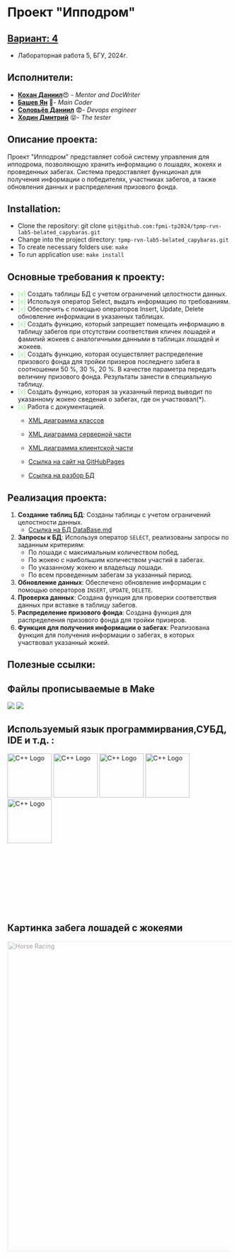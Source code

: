 

# Проект "Ипподром"

## [Вариант: 4](/docs/4Var.txt)
 - Лабораторная работа 5, БГУ, 2024г.

## Исполнители:
- [**Кохан Даниил**](https://github.com/ExiDola):heart_eyes: - *Mentor and DocWriter*
- [**Башев Ян**](https://github.com/tafoiji) :racehorse:- *Main Coder*
- [**Соловьёв Даниил**](https://github.com/soldansd) :fearful:- *Devops engineer* 
- [**Ходин Дмитрий**](https://github.com/rollcookie) :stuck_out_tongue_closed_eyes:- *The tester*

## Описание проекта:
Проект "Ипподром" представляет собой систему управления для ипподрома, позволяющую хранить информацию о лошадях, жокеях и проведенных забегах. Система предоставляет функционал для получения информации о победителях, участниках забегов, а также обновления данных и распределения призового фонда.

## Installation:

- Clone the repository: git clone 
```git@github.com:fpmi-tp2024/tpmp-rvn-lab5-belated_capybaras.git ```
- Change into the project directory: ```tpmp-rvn-lab5-belated_capybaras.git```
- To create necessary folders use: ```make```
- To run application use: ```make install```


## Основные требования к проекту:
   - <span style="color: lightgreen;">[x]</span> Создать таблицы БД с учетом ограничений целостности данных.
   - <span style="color: lightgreen;">[x]</span> Используя оператор Select, выдать информацию по требованиям.
   - <span style="color: lightgreen;">[x]</span> Обеспечить с помощью операторов Insert, Update, Delete обновление информации в указанных таблицах.
   - <span style="color: lightgreen;">[x]</span> Создать функцию, который запрещает помещать информацию в таблицу забегов при отсутствии соответствия кличек лошадей и фамилий жокеев с аналогичными данными в таблицах лошадей и жокеев.
   - <span style="color: lightgreen;">[x]</span> Создать функцию, которая осуществляет распределение призового фонда для тройки призеров последнего забега в соотношении 50 %, 30 %, 20 %. В качестве параметра передать величину призового фонда. Результаты занести в специальную таблицу.
   - <span style="color: lightgreen;">[x]</span> Создать функцию, которая за указанный период выводит по указанному жокею сведения о забегах, где он участвовал(*).
   - <span style="color: lightgreen;">[x]</span> Работа с документацией.
      - [XML диаграмма классов](./docs//Diagrams/XML_class_diagramm.png)


      - [XML диаграмма серверной части](./docs/Diagrams/XML_serverPart_Diagramm.png)

      - [XML диаграмма клиентской части](./docs/Diagrams/XML_UserPart_Diagramm.png)

      - [Ссылка на сайт на GitHubPages](https://fpmi-tp2024.github.io/tpmp-rvn-lab5-belated_capybaras/)
      - [Ссылка на разбор БД](./docs/DataBase.md)

## Реализация проекта:
1. **Создание таблиц БД**: Созданы таблицы с учетом ограничений целостности данных.
   - [Ссылка на БД DataBase.md](/docs/DataBase.md)
2. **Запросы к БД**: Используя оператор `SELECT`, реализованы запросы по заданным критериям:
   - По лошади с максимальным количеством побед.
   - По жокею с наибольшим количеством участий в забегах.
   - По указанному жокею и владельцу лошади.
   - По всем проведенным забегам за указанный период.
3. **Обновление данных**: Обеспечено обновление информации с помощью операторов `INSERT`, `UPDATE`, `DELETE`.
4. **Проверка данных**: Создана функция для проверки соответствия данных при вставке в таблицу забегов.
5. **Распределение призового фонда**: Создана функция для распределения призового фонда для тройки призеров.
6. **Функция для получения информации о забегах**: Реализована функция для получения информации о забегах, в которых участвовал указанный жокей.

## Полезные ссылки:


## Файлы прописываемые в Make
![](https://img.shields.io/badge/*.cpp-main%2C_owner%2C_jockey%2C_database%2C_authentification%2C_admin-blue)
![](https://img.shields.io/badge/*.h-main%2C_owner%2C_jockey%2C_database%2C_authentification%2C_admin-pink
)

## Используемый язык программирвания,СУБД, IDE и т.д. :
<img src="https://simpleicons.org/icons/cplusplus.svg" alt="C++ Logo" width="100" height="100"> <img src="https://simpleicons.org/icons/sqlite.svg" alt="C++ Logo" width="100" height="100"> <img src="https://simpleicons.org/icons/visualstudiocode.svg" alt="C++ Logo" width="100" height="100"> <img src="https://simpleicons.org/icons/visualstudio.svg" alt="C++ Logo" width="100" height="100"> <img src="https://simpleicons.org/icons/git.svg" alt="C++ Logo" width="100" height="100">




<br><br>
<br><br>
<br><br>
<br><br>
## Картинка забега лошадей с жокеями
<img src="https://hotwalls.ru/wallpapers/horse_racing/download/1600x1200.jpg" alt="Horse Racing" style="opacity: 0.4; height: 700px;">

